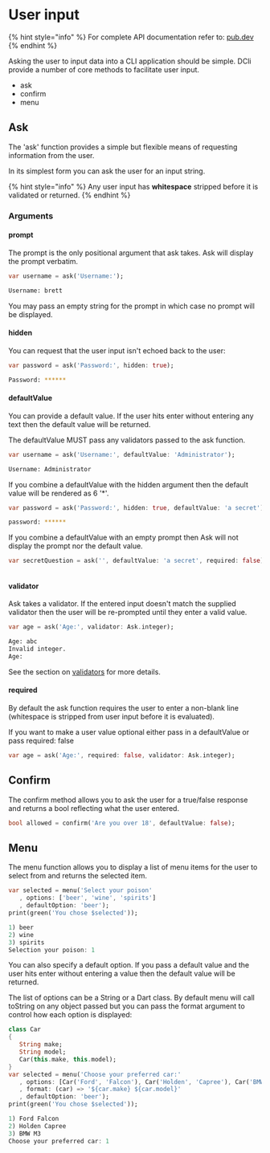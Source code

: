 # User input

{% hint style="info" %}
For complete API documentation refer to: [pub.dev](https://pub.dev/documentation/dcli/latest/dcli/dcli-library.html)
{% endhint %}

Asking the user to input data into a CLI application should be simple. DCli provide a number of core methods to facilitate user input.

* ask
* confirm
* menu

## Ask

The 'ask' function provides a simple but flexible means of requesting information from the user.

In its simplest form you can ask the user for an input string.

{% hint style="info" %}
Any user input has **whitespace** stripped before it is validated or returned.
{% endhint %}

### Arguments

#### prompt

The prompt is the only positional argument that ask takes. Ask will display the prompt verbatim.

```dart
var username = ask('Username:');
```

```bash
Username: brett
```

You may pass an empty string for the prompt in which case no prompt will be displayed.

#### hidden

You can request that the user input isn't echoed back to the user:

```dart
var password = ask('Password:', hidden: true);
```

```bash
Password: ******
```

#### defaultValue

You can provide a default value. If the user hits enter without entering any text then the default value will be returned.

The defaultValue MUST pass any validators passed to the ask function.

```dart
var username = ask('Username:', defaultValue: 'Administrator');
```

```bash
Username: Administrator 
```

If you combine a defaultValue with the hidden argument then the default value will be rendered as 6 '\*'.

```dart
var password = ask('Password:', hidden: true, defaultValue: 'a secret');
```

```bash
password: ****** 
```

If you combine a defaultValue with an empty prompt then Ask will not display the prompt nor the default value.

```dart
var secretQuestion = ask('', defaultValue: 'a secret', required: false);
```

```bash

```

#### validator

Ask takes  a validator. If the entered input doesn't match the supplied validator then the user will be re-prompted until they enter a valid value.

```dart
var age = ask('Age:', validator: Ask.integer);
```

```bash
Age: abc
Invalid integer.
Age:
```

See the section on [validators](ask-validators.md) for more details.

#### required

By default the ask function requires the user to enter a non-blank line \(whitespace is stripped from user input before it is evaluated\).

If you want to make a user value optional either pass in a defaultValue or pass required: false

```dart
var age = ask('Age:', required: false, validator: Ask.integer);
```

## Confirm

The confirm method allows you to ask the user for a true/false response and returns a bool reflecting what the user entered.

```dart
bool allowed = confirm('Are you over 18', defaultValue: false);
```

## Menu

The menu function allows you to display a list of menu items for the user to select from and returns the selected item.

```dart
var selected = menu('Select your poison'
   , options: ['beer', 'wine', 'spirits']
   , defaultOption: 'beer');
print(green('You chose $selected'));
```

```dart
1) beer
2) wine
3) spirits
Selection your poison: 1
```

You can also specify a default option. If you pass a default value and the user hits enter without entering a value then the default value will be returned.

The list of options can be a String or a Dart class. By default menu will call toString on any object passed but you can pass the format argument to control how each option is displayed:

```dart
class Car
{
   String make;
   String model;
   Car(this.make, this.model);
}
var selected = menu('Choose your preferred car:'
   , options: [Car('Ford', 'Falcon'), Car('Holden', 'Capree'), Car('BMW', 'M3')]
   , format: (car) => '${car.make} ${car.model}'
   , defaultOption: 'beer');
print(green('You chose $selected'));
```

```dart
1) Ford Falcon
2) Holden Capree
3) BMW M3
Choose your preferred car: 1
```

